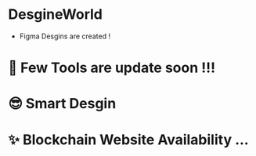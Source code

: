 # DesgineWorld
- Figma Desgins are created !

# 🔐 Few Tools are update soon !!!
# 😎 Smart Desgin
# ✨ Blockchain Website Availability ...
